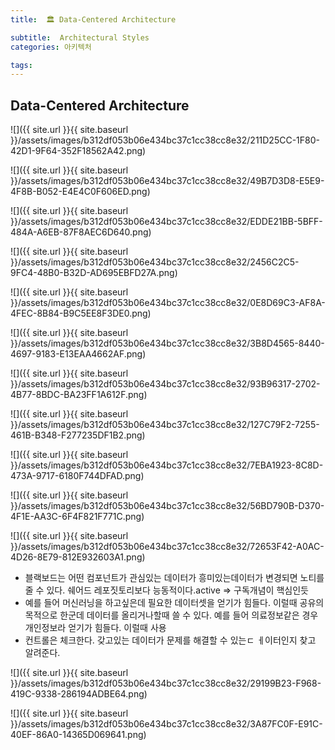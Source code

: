 ```yaml
---
title:  🏛 Data-Centered Architecture

subtitle:  Architectural Styles
categories: 아키텍처

tags: 
---
```


  
## Data-Centered Architecture  
![]({{ site.url }}{{ site.baseurl }}/assets/images/b312df053b06e434bc37c1cc38cc8e32/211D25CC-1F80-42D1-9F64-352F18562A42.png)  
  
![]({{ site.url }}{{ site.baseurl }}/assets/images/b312df053b06e434bc37c1cc38cc8e32/49B7D3D8-E5E9-4F8B-B052-E4E4C0F606ED.png)  
  
![]({{ site.url }}{{ site.baseurl }}/assets/images/b312df053b06e434bc37c1cc38cc8e32/EDDE21BB-5BFF-484A-A6EB-87F8AEC6D640.png)  
  
![]({{ site.url }}{{ site.baseurl }}/assets/images/b312df053b06e434bc37c1cc38cc8e32/2456C2C5-9FC4-48B0-B32D-AD695EBFD27A.png)  
  
  
![]({{ site.url }}{{ site.baseurl }}/assets/images/b312df053b06e434bc37c1cc38cc8e32/0E8D69C3-AF8A-4FEC-8B84-B9C5EE8F3DE0.png)  
  
  
![]({{ site.url }}{{ site.baseurl }}/assets/images/b312df053b06e434bc37c1cc38cc8e32/3B8D4565-8440-4697-9183-E13EAA4662AF.png)  
  
  
![]({{ site.url }}{{ site.baseurl }}/assets/images/b312df053b06e434bc37c1cc38cc8e32/93B96317-2702-4B77-8BDC-BA23FF1A612F.png)  
  
![]({{ site.url }}{{ site.baseurl }}/assets/images/b312df053b06e434bc37c1cc38cc8e32/127C79F2-7255-461B-B348-F277235DF1B2.png)  
  
  
![]({{ site.url }}{{ site.baseurl }}/assets/images/b312df053b06e434bc37c1cc38cc8e32/7EBA1923-8C8D-473A-9717-6180F744DFAD.png)  
  
  
![]({{ site.url }}{{ site.baseurl }}/assets/images/b312df053b06e434bc37c1cc38cc8e32/56BD790B-D370-4F1E-AA3C-6F4F821F771C.png)  
  
![]({{ site.url }}{{ site.baseurl }}/assets/images/b312df053b06e434bc37c1cc38cc8e32/72653F42-A0AC-4D26-8E79-812E932603A1.png)  
- 블랙보드는 어떤 컴포넌트가 관심있는 데이터가 흥미있는데이터가 변경되면 노티를 줄 수 있다. 쉐어드 레포짓토리보다 능동적이다.active => 구독개념이 핵심인듯  
- 예를 들어 머신러닝을 하고싶은데 필요한 데이터셋을 얻기가 힘들다. 이럴때 공유의 목적으로 한군데 데이터를 올리거나할때 쓸 수 있다. 예를 들어 의료정보같은 경우 개인정보라 얻기가 힘들다. 이럴때 사용  
- 컨트롤은 체크한다. 갖고있는 데이터가 문제를 해결할 수 있는ㄷ ㅔ이터인지 찾고 알려준다.  
  
![]({{ site.url }}{{ site.baseurl }}/assets/images/b312df053b06e434bc37c1cc38cc8e32/29199B23-F968-419C-9338-286194ADBE64.png)  
  
![]({{ site.url }}{{ site.baseurl }}/assets/images/b312df053b06e434bc37c1cc38cc8e32/3A87FC0F-E91C-40EF-86A0-14365D069641.png)  
  
